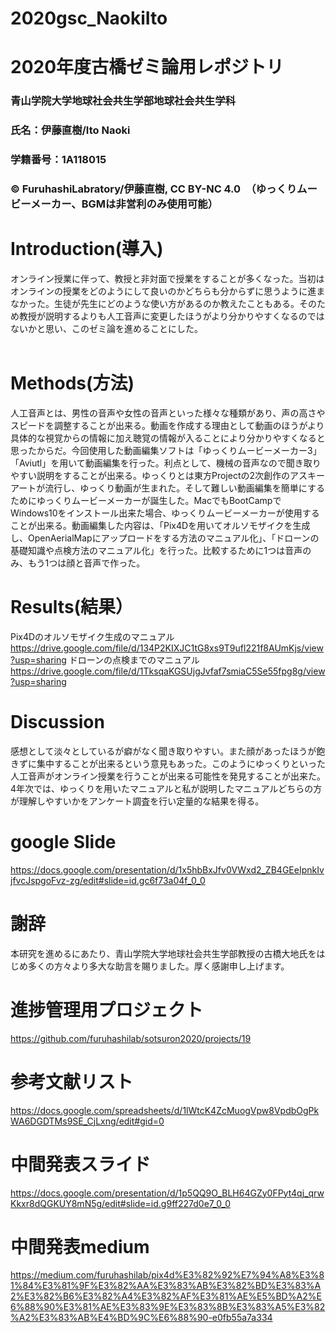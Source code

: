 # 2020gsc_NaokiIto
# 2020年度古橋ゼミ論用レポジトリ
### 青山学院大学地球社会共生学部地球社会共生学科
### 氏名：伊藤直樹/Ito Naoki
### 学籍番号：1A118015
### © FuruhashiLabratory/伊藤直樹, CC BY-NC 4.0　（ゆっくりムービーメーカー、BGMは非営利のみ使用可能）

# Introduction(導入)
オンライン授業に伴って、教授と非対面で授業をすることが多くなった。当初はオンラインの授業をどのようにして良いのかどちらも分からずに思うように進まなかった。生徒が先生にどのような使い方があるのか教えたこともある。そのため教授が説明するよりも人工音声に変更したほうがより分かりやすくなるのではないかと思い、このゼミ論を進めることにした。
 <br>
 <br>
 # Methods(方法)
 人工音声とは、男性の音声や女性の音声といった様々な種類があり、声の高さやスピードを調整することが出来る。動画を作成する理由として動画のほうがより具体的な視覚からの情報に加え聴覚の情報が入ることにより分かりやすくなると思ったからだ。今回使用した動画編集ソフトは「ゆっくりムービーメーカー3」「Aviutl」を用いて動画編集を行った。利点として、機械の音声なので聞き取りやすい説明をすることが出来る。ゆっくりとは東方Projectの2次創作のアスキーアートが流行し、ゆっくり動画が生まれた。そして難しい動画編集を簡単にするためにゆっくりムービーメーカーが誕生した。MacでもBootCampでWindows10をインストール出来た場合、ゆっくりムービーメーカーが使用することが出来る。動画編集した内容は、「Pix4Dを用いてオルソモザイクを生成し、OpenAerialMapにアップロードをする方法のマニュアル化」、「ドローンの基礎知識や点検方法のマニュアル化」を行った。比較するために1つは音声のみ、もう1つは顔と音声で作った。
<br>
# Results(結果）
Pix4Dのオルソモザイク生成のマニュアル
https://drive.google.com/file/d/134P2KIXJC1tG8xs9T9ufl221f8AUmKjs/view?usp=sharing
ドローンの点検までのマニュアル
https://drive.google.com/file/d/1TksqaKGSUjgJvfaf7smiaC5Se55fpg8g/view?usp=sharing
<br>
# Discussion
感想として淡々としているが癖がなく聞き取りやすい。また顔があったほうが飽きずに集中することが出来るという意見もあった。このようにゆっくりといった人工音声がオンライン授業を行うことが出来る可能性を発見することが出来た。4年次では、ゆっくりを用いたマニュアルと私が説明したマニュアルどちらの方が理解しやすいかをアンケート調査を行い定量的な結果を得る。
# google Slide
https://docs.google.com/presentation/d/1x5hbBxJfv0VWxd2_ZB4GEeIpnkIvjfvcJspgoFvz-zg/edit#slide=id.gc6f73a04f_0_0
# 謝辞
本研究を進めるにあたり、青山学院大学地球社会共生学部教授の古橋大地氏をはじめ多くの方々より多大な助言を賜りました。厚く感謝申し上げます。
# 進捗管理用プロジェクト
https://github.com/furuhashilab/sotsuron2020/projects/19
# 参考文献リスト
https://docs.google.com/spreadsheets/d/1lWtcK4ZcMuogVpw8VpdbOgPkWA6DGDTMs9SE_CjLxng/edit#gid=0
# 中間発表スライド
https://docs.google.com/presentation/d/1p5QQ9O_BLH64GZy0FPyt4qj_qrwKkxr8dQGKUY8mN5g/edit#slide=id.g9ff227d0e7_0_0
# 中間発表medium
https://medium.com/furuhashilab/pix4d%E3%82%92%E7%94%A8%E3%81%84%E3%81%9F%E3%82%AA%E3%83%AB%E3%82%BD%E3%83%A2%E3%82%B6%E3%82%A4%E3%82%AF%E3%81%AE%E5%BD%A2%E6%88%90%E3%81%AE%E3%83%9E%E3%83%8B%E3%83%A5%E3%82%A2%E3%83%AB%E4%BD%9C%E6%88%90-e0fb55a7a334

